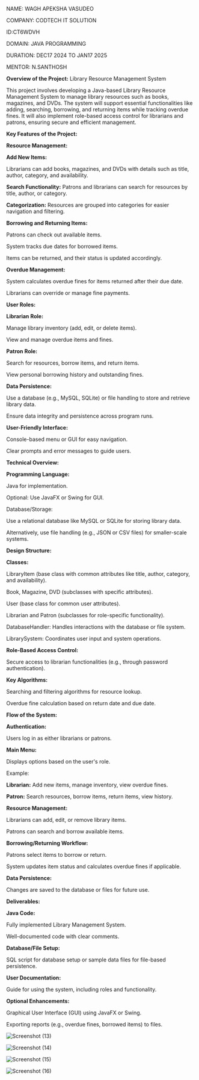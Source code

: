 NAME: WAGH APEKSHA VASUDEO

COMPANY: CODTECH IT SOLUTION

ID:CT6WDVH

DOMAIN: JAVA PROGRAMMING

DURATION: DEC17 2024 TO JAN17 2025

MENTOR: N.SANTHOSH

**Overview of the Project:** Library Resource Management System

This project involves developing a Java-based Library Resource Management System to manage library resources such as books, magazines, and DVDs.
The system will support essential functionalities like adding, searching, borrowing, and returning items while tracking overdue fines.
It will also implement role-based access control for librarians and patrons, ensuring secure and efficient management.

**Key Features of the Project:**


**Resource Management:**

**Add New Items:**

Librarians can add books, magazines, and DVDs with details such as title, author, category, and availability.

**Search Functionality:** Patrons and librarians can search for resources by title, author, or category.

**Categorization:** Resources are grouped into categories for easier navigation and filtering.

**Borrowing and Returning Items:**

Patrons can check out available items.

System tracks due dates for borrowed items.

Items can be returned, and their status is updated accordingly.

**Overdue Management:**

System calculates overdue fines for items returned after their due date.

Librarians can override or manage fine payments.

**User Roles:**

**Librarian Role:**

Manage library inventory (add, edit, or delete items).

View and manage overdue items and fines.

**Patron Role:**

Search for resources, borrow items, and return items.

View personal borrowing history and outstanding fines.

**Data Persistence:**

Use a database (e.g., MySQL, SQLite) or file handling to store and retrieve library data.

Ensure data integrity and persistence across program runs.

**User-Friendly Interface:**

Console-based menu or GUI for easy navigation.

Clear prompts and error messages to guide users.

**Technical Overview:**

**Programming Language:**

Java for implementation.

Optional: Use JavaFX or Swing for GUI.

Database/Storage:

Use a relational database like MySQL or SQLite for storing library data.

Alternatively, use file handling (e.g., JSON or CSV files) for smaller-scale systems.

**Design Structure:**

**Classes:**

LibraryItem (base class with common attributes like title, author, category, and availability).

Book, Magazine, DVD (subclasses with specific attributes).

User (base class for common user attributes).

Librarian and Patron (subclasses for role-specific functionality).

DatabaseHandler: Handles interactions with the database or file system.

LibrarySystem: Coordinates user input and system operations.

**Role-Based Access Control:**

Secure access to librarian functionalities (e.g., through password authentication).

**Key Algorithms:**

Searching and filtering algorithms for resource lookup.

Overdue fine calculation based on return date and due date.

**Flow of the System:**

**Authentication:**

Users log in as either librarians or patrons.

**Main Menu:**

Displays options based on the user's role.

Example:

**Librarian:** Add new items, manage inventory, view overdue fines.

**Patron:** Search resources, borrow items, return items, view history.

**Resource Management:**

Librarians can add, edit, or remove library items.

Patrons can search and borrow available items.

**Borrowing/Returning Workflow:**

Patrons select items to borrow or return.

System updates item status and calculates overdue fines if applicable.

**Data Persistence:**

Changes are saved to the database or files for future use.

**Deliverables:**

**Java Code:**

Fully implemented Library Management System.

Well-documented code with clear comments.

**Database/File Setup:**

SQL script for database setup or sample data files for file-based persistence.

**User Documentation:**

Guide for using the system, including roles and functionality.

**Optional Enhancements:**

Graphical User Interface (GUI) using JavaFX or Swing.

Exporting reports (e.g., overdue fines, borrowed items) to files.

![Screenshot (13)](https://github.com/user-attachments/assets/482d05a2-c9e2-4725-806d-02d259e61b02)

![Screenshot (14)](https://github.com/user-attachments/assets/c81655df-5d50-4cd2-81e5-7f4da7fb9ff3)

![Screenshot (15)](https://github.com/user-attachments/assets/9bbb40b0-57b5-4f9b-84f3-4bcff12c4411)

![Screenshot (16)](https://github.com/user-attachments/assets/36ba5218-8676-47a2-b83e-b16c5d453ecb)




